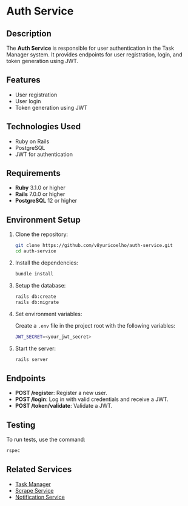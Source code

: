 
# Auth Service

## Description

The **Auth Service** is responsible for user authentication in the Task Manager system. It provides endpoints for user registration, login, and token generation using JWT.

## Features

- User registration
- User login
- Token generation using JWT

## Technologies Used

- Ruby on Rails
- PostgreSQL
- JWT for authentication

## Requirements

- **Ruby** 3.1.0 or higher
- **Rails** 7.0.0 or higher
- **PostgreSQL** 12 or higher

## Environment Setup

1. Clone the repository:

   ```bash
   git clone https://github.com/v8yuricoelho/auth-service.git
   cd auth-service
   ```

2. Install the dependencies:

   ```bash
   bundle install
   ```

3. Setup the database:

   ```bash
   rails db:create
   rails db:migrate
   ```

4. Set environment variables:

   Create a `.env` file in the project root with the following variables:

   ```bash
   JWT_SECRET=<your_jwt_secret>
   ```

5. Start the server:

   ```bash
   rails server
   ```

## Endpoints

- **POST /register**: Register a new user.
- **POST /login**: Log in with valid credentials and receive a JWT.
- **POST /token/validate**: Validate a JWT.

## Testing

To run tests, use the command:

```bash
rspec
```

## Related Services

- [Task Manager](https://github.com/v8yuricoelho/task-manager)
- [Scrape Service](https://github.com/v8yuricoelho/scrape-service)
- [Notification Service](https://github.com/v8yuricoelho/notification-service)
